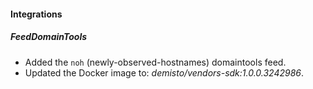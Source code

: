 
#### Integrations

##### FeedDomainTools

- Added the `noh` (newly-observed-hostnames) domaintools feed.
- Updated the Docker image to: *demisto/vendors-sdk:1.0.0.3242986*.
